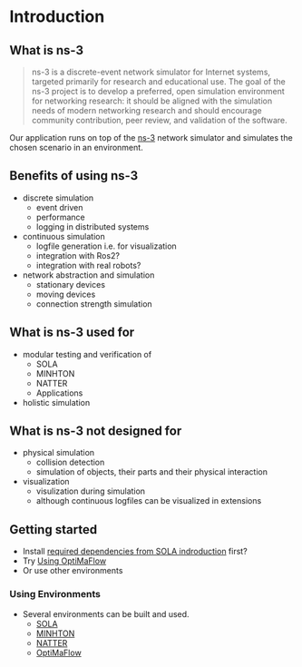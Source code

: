 # Introduction

## What is ns-3

> ns-3 is a discrete-event network simulator for Internet systems, targeted primarily for research and educational use. The goal of the ns-3 project is to develop a preferred, open simulation environment for networking research: it should be aligned with the simulation needs of modern networking research and should encourage community contribution, peer review, and validation of the software.

Our application runs on top of the [ns-3](https://www.nsnam.org/) network simulator and simulates the chosen scenario in an environment.

## Benefits of using ns-3

- discrete simulation
    - event driven
    - performance
    - logging in distributed systems
- continuous simulation
    - logfile generation i.e. for visualization
    - integration with Ros2?
    - integration with real robots?
- network abstraction and simulation
    - stationary devices
    - moving devices
    - connection strength simulation

## What is ns-3 used for

- modular testing and verification of
    - SOLA
    - MINHTON
    - NATTER
    - Applications
- holistic simulation

## What is ns-3 not designed for

- physical simulation
    - collision detection
    - simulation of objects, their parts and their physical interaction
- visualization
    - visulization during simulation
    - although continuous logfiles can be visualized in extensions

## Getting started

- Install [required dependencies from SOLA indroduction](../../docs/index.md#getting-started) first?
- Try [Using OptiMaFlow](./optimaflow-ns3/using.md)
- Or use other environments

### Using Environments

- Several environments can be built and used. 
    - [SOLA](./sola-ns3/using.md)
    - [MINHTON](./minhton-ns3/using.md)
    - [NATTER](./natter-ns3/using.md)
    - [OptiMaFlow](./optimaflow-ns3/using.md)

